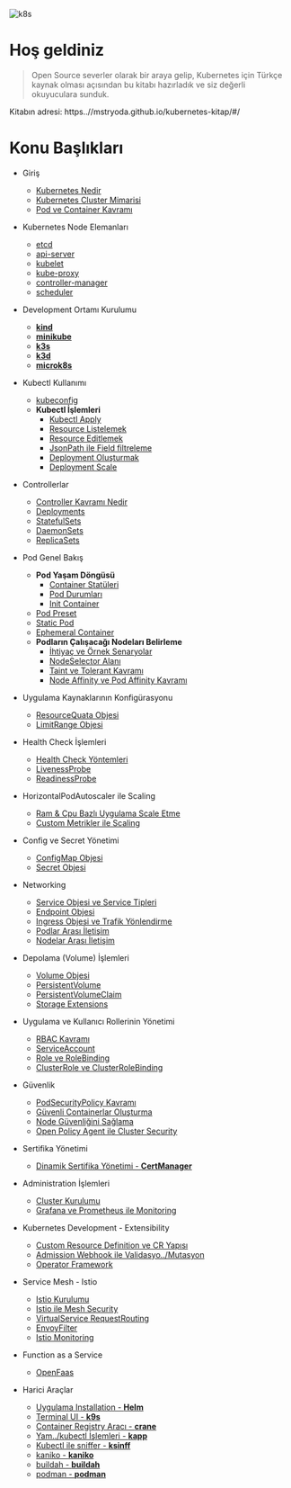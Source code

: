 ![k8s](../kubernetes.png)

# Hoş geldiniz

> Open Source severler olarak bir araya gelip, Kubernetes için Türkçe kaynak olması açısından bu kitabı hazırladık ve siz değerli okuyuculara sunduk.

Kitabın adresi: https..//mstryoda.github.io/kubernetes-kitap/#/


# Konu Başlıkları

<!-- doc../_sidebar.md -->

* Giriş
    * [Kubernetes Nedir](../docs/kubernetes-nedir.md)
    * [Kubernetes Cluster Mimarisi](../docs/cluster.md)
    * [Pod ve Container Kavramı](../docs/pod-container.md)

* Kubernetes Node Elemanları
    * [etcd](../docs/etcd.md)
    * [api-server](../docs/api-server.md)
    * [kubelet](../docs/kubelet.md)
    * [kube-proxy](../docs/kube-proxy.md)
    * [controller-manager](../docs/controller-manager.md)
    * [scheduler](../docs/scheduler.md)

* Development Ortamı Kurulumu
    * [**kind**](../docs/kind.md)
    * [**minikube**](../docs/minikube.md)
    * [**k3s**](../docs/k3s.md)
    * [**k3d**](../docs/k3d.md)
    * [**microk8s**](../docs/microk8s.md)

* Kubectl Kullanımı
    * [kubeconfig](../docs/kubeconfig.md)
    * **Kubectl İşlemleri**
        * [Kubectl Apply](../docs/kubectl-resource-islemleri?id=kubectl-apply.md)
        * [Resource Listelemek](../docs/kubectl-resource-islemleri?id=resource-listelemek.md)
        * [Resource Editlemek](../docs/kubectl-resource-islemleri?id=resource-editlemek.md)
        * [JsonPath ile Field filtreleme](../docs/kubectl-resource-islemleri?id=jsonpath-ile-field-filtreleme.md)
        * [Deployment Oluşturmak](../docs/kubectl-resource-islemleri?id=deployment-oluşturmak.md)
        * [Deployment Scale](../docs/kubectl-resource-islemleri?id=deployment-scale.md)

* Controllerlar
    * [Controller Kavramı Nedir](../docs/controller.md)
    * [Deployments](../docs/deployments.md)
    * [StatefulSets](../docs/statefulsets.md)
    * [DaemonSets](../docs/daemonsets.md)
    * [ReplicaSets](../docs/replicasets.md)

* Pod Genel Bakış
    * **Pod Yaşam Döngüsü**
        * [Container Statüleri](../docs/container-faz.md)
        * [Pod Durumları](../docs/pod-durum.md)
        * [Init Container](../docs/init-container.md)
    * [Pod Preset](../docs/pod-preset.md)
    * [Static Pod](../docs/static-pod.md)
    * [Ephemeral Container](../docs/ephemeral-container.md)
    * **Podların Çalışacağı Nodeları Belirleme**
        * [İhtiyaç ve Örnek Senaryolar](../docs/bolum-icerigi.md)
        * [NodeSelector Alanı](../docs/nodeselector.md)
        * [Taint ve Tolerant Kavramı](../docs/taint-toleration.md)
        * [Node Affinity ve Pod Affinity Kavramı](../docs/affinity.md)

* Uygulama Kaynaklarının Konfigürasyonu
    * [ResourceQuata Objesi](../docs/resourcequata.md)
    * [LimitRange Objesi](../docs/limitrange.md)

* Health Check İşlemleri
    * [Health Check Yöntemleri](../docs/health-check-yontemleri.md)
    * [LivenessProbe](../docs/liveness.md)
    * [ReadinessProbe](../docs/readiness.md)

* HorizontalPodAutoscaler ile Scaling
    * [Ram & Cpu Bazlı Uygulama Scale Etme](../docs/hpa.md)
    * [Custom Metrikler ile Scaling](../docs/hpa.md)

* Config ve Secret Yönetimi
    * [ConfigMap Objesi](../docs/configmap.md)
    * [Secret Objesi](../docs/secret.md)

* Networking
    * [Service Objesi ve Service Tipleri](../docs/service.md)
    * [Endpoint Objesi](../docs/endpoint.md)
    * [Ingress Objesi ve Trafik Yönlendirme](../docs/ingress.md)
    * [Podlar Arası İletişim](../docs/podlar-arasi-iletisim.md)
    * [Nodelar Arası İletişim](../docs/nodelar-arasi-iletisim.md)

* Depolama (Volume) İşlemleri
    * [Volume Objesi](../docs/volume.md)
    * [PersistentVolume](../docs/persistentvolume.md)
    * [PersistentVolumeClaim](../docs/persistentvolumeclaim.md)
    * [Storage Extensions](../docs/storage-extensions.md)

* Uygulama ve Kullanıcı Rollerinin Yönetimi
    * [RBAC Kavramı](../docs/rbac.md)
    * [ServiceAccount](../docs/serviceaccount.md)
    * [Role ve RoleBinding](../docs/role.md)
    * [ClusterRole ve ClusterRoleBinding](../docs/clusterrole.md)

* Güvenlik
    * [PodSecurityPolicy Kavramı](../docs/podsecuritypolicy.md)
    * [Güvenli Containerlar Oluşturma](../docs/guvenli-container-olusturma.md)
    * [Node Güvenliğini Sağlama](../docs/node-guvenligi.md)
    * [Open Policy Agent ile Cluster Security](../docs/opa_cluster_security.md)

* Sertifika Yönetimi
    * [Dinamik Sertifika Yönetimi - **CertManager**](../docs/certmanager.md)

* Administration İşlemleri
    * [Cluster Kurulumu](../docs/kurulum.md)
    * [Grafana ve Prometheus ile Monitoring](../docs/monitoring.md)

* Kubernetes Development - Extensibility
    * [Custom Resource Definition ve CR Yapısı](../docs/crd-cr.md)
    * [Admission Webhook ile Validasyo../Mutasyon](./docs/admissionwebhook.md)
    * [Operator Framework](../docs/operator.md)

* Service Mesh - Istio
    * [Istio Kurulumu](../docs/istio-kurulum.md)
    * [Istio ile Mesh Security](../docs/istio-mesh-security.md)
    * [VirtualService RequestRouting](../docs/vs-request-routing.md)
    * [EnvoyFilter](../docs/envoy-filter.md)
    * [Istio Monitoring](../docs/istio-monitoring.md)

* Function as a Service
    * [OpenFaas](../docs/openfaas.md)

* Harici Araçlar
    * [Uygulama Installation - **Helm**](../docs/helm.md)
    * [Terminal UI - **k9s**](../docs/k9s.md)
    * [Container Registry Aracı - **crane**](../docs/crane.md)
    * [Yam../kubectl İşlemleri - **kapp**](./docs/kapp.md)
    * [Kubectl ile sniffer - **ksinff**](../docs/ksniff.md)
    * [kaniko - **kaniko**](../docs/kaniko.md)
    * [buildah - **buildah**](../docs/buildah.md)
    * [podman - **podman**](../docs/podman.md)
